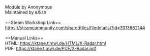 Module by Anonymous<br/>
Maintained by eXish<br/>
<br/>
==Steam Workshop Link==<br/>
https://steamcommunity.com/sharedfiles/filedetails/?id=3013662144<br/>
<br/>
==Manual Links==<br/>
HTML: https://ktane.timwi.de/HTML/X-Radar.html<br/>
PDF: https://ktane.timwi.de/PDF/X-Radar.pdf<br/>
